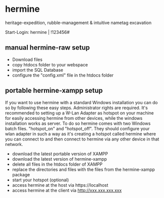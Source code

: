 # hermine
heritage-expedition, rubble-management &amp; intuitive nametag excavation

Start-Login: hermine | !123456#

## manual hermine-raw setup

- Download files
- copy htdocs folder to your webspace
- import the SQL Database
- configure the "config.xml" file in the htdocs folder

## portable hermine-xampp setup
If you want to use hermine with a standard Windows installation you can do so by following these easy steps. Administrator rights are required.
It's recommended to setting up a W-Lan Adapter as hotspot on your machine for easily accessing hermine from other devices, while the windows installation works as server. To do so hermine comes with two Windows batch files. "hotspot_on" and "hotspot_off". They should configure your wlan adapter in such a way as it's creating a hotspot called hermine where you can connect to and then connect to hermine via any other device in that network.

- download the latest portable version of XAMPP
- download the latest version of hermine-xampp
- delete all files in the htdocs folder of XAMPP
- replace the directories and files with the files from the hermine-xampp package
- start your hotspot (optional)
- access hermine at the host via https://localhost
- access hermine at the client via http://xxx.xxx.xxx.xxx
